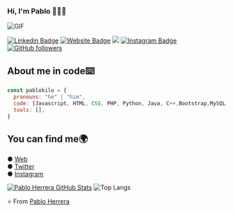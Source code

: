 ### Hi, I'm Pablo 👨🏻‍💻

<img align="center" alt="GIF" src="https://media.giphy.com/media/ZVik7pBtu9dNS/giphy.gif" />

[![Linkedin Badge](https://img.shields.io/badge/-Pablo-blue?style=flat&logo=Linkedin&logoColor=white&link=https://www.linkedin.com/in/pablo-herrera-valero-90a110292/)](https://www.linkedin.com/in/pablo-herrera-valero-90a110292/)
[![Website Badge](https://img.shields.io/badge/-pablokilo.com-FF0000?style=flat&logo=Google-Chrome&logoColor=white&link=https://pablokilo.com)](https://pablokilo.com)
<a href="https://twitter.com/pablokiloyt"><img src= "https://img.shields.io/twitter/url/https/twitter.com/cloudposse.svg?style=social&label=Follow%20%40PablokiloYT" /></a>
[![Instagram Badge](https://img.shields.io/badge/-@pablokilo-purple?style=flat&logo=instagram&logoColor=white&link=https://instagram.com/pablokilo/)](https://instagram.com/pablokilo)
[![GitHub followers](https://img.shields.io/github/followers/Pablokilo.svg?style=social&label=Follow&maxAge=2592000)](https://github.com/Pablokilo?tab=followers)

## About me in code⌨️

```javascript
const pablokilo = {
  pronouns: "he" | "him",
  code: [Javascript, HTML, CSS, PHP, Python, Java, C++,Bootstrap,MySQL],
  tools: [],
}
```
## You can find me🌍
 ● [Web](www.pablokilo.com) <br>
 ● [Twitter](https://twitter.com/PablokiloYT) <br>
 ● [Instagram](https://www.instagram.com/pablokilo/)

 [![Pablo Herrera GitHub Stats](https://github-readme-stats.vercel.app/api?username=pablokilo&show_icons=true&count_private=true)](https://github.com/pablokilo)
![Top Langs](https://github-readme-stats.vercel.app/api/top-langs/?username=pablokilo&show_icons=true)

⭐️ From [Pablo Herrera](https://github.com/Pablokilo)
